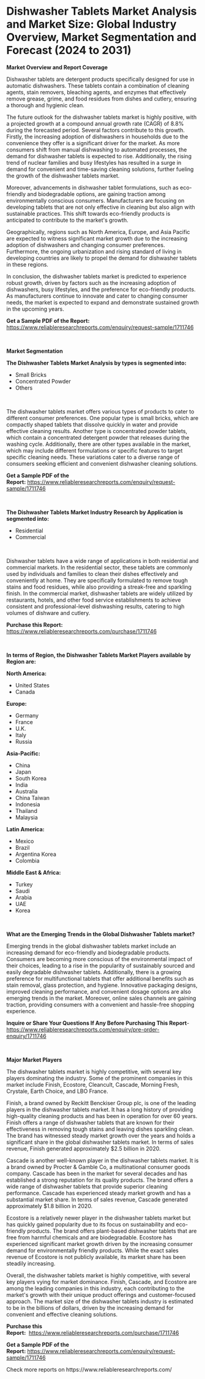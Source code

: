 <p><h1>Dishwasher Tablets Market Analysis and Market Size: Global Industry Overview, Market Segmentation and Forecast (2024 to 2031)</h1></p><p><strong>Market Overview and Report Coverage</strong></p>
<p><p>Dishwasher tablets are detergent products specifically designed for use in automatic dishwashers. These tablets contain a combination of cleaning agents, stain removers, bleaching agents, and enzymes that effectively remove grease, grime, and food residues from dishes and cutlery, ensuring a thorough and hygienic clean.</p><p>The future outlook for the dishwasher tablets market is highly positive, with a projected growth at a compound annual growth rate (CAGR) of 8.8% during the forecasted period. Several factors contribute to this growth. Firstly, the increasing adoption of dishwashers in households due to the convenience they offer is a significant driver for the market. As more consumers shift from manual dishwashing to automated processes, the demand for dishwasher tablets is expected to rise. Additionally, the rising trend of nuclear families and busy lifestyles has resulted in a surge in demand for convenient and time-saving cleaning solutions, further fueling the growth of the dishwasher tablets market.</p><p>Moreover, advancements in dishwasher tablet formulations, such as eco-friendly and biodegradable options, are gaining traction among environmentally conscious consumers. Manufacturers are focusing on developing tablets that are not only effective in cleaning but also align with sustainable practices. This shift towards eco-friendly products is anticipated to contribute to the market's growth.</p><p>Geographically, regions such as North America, Europe, and Asia Pacific are expected to witness significant market growth due to the increasing adoption of dishwashers and changing consumer preferences. Furthermore, the ongoing urbanization and rising standard of living in developing countries are likely to propel the demand for dishwasher tablets in these regions.</p><p>In conclusion, the dishwasher tablets market is predicted to experience robust growth, driven by factors such as the increasing adoption of dishwashers, busy lifestyles, and the preference for eco-friendly products. As manufacturers continue to innovate and cater to changing consumer needs, the market is expected to expand and demonstrate sustained growth in the upcoming years.</p></p>
<p><strong>Get a Sample PDF of the Report:</strong> <a href="https://www.reliableresearchreports.com/enquiry/request-sample/1711746">https://www.reliableresearchreports.com/enquiry/request-sample/1711746</a></p>
<p>&nbsp;</p>
<p><strong>Market Segmentation</strong></p>
<p><strong>The Dishwasher Tablets Market Analysis by types is segmented into:</strong></p>
<p><ul><li>Small Bricks</li><li>Concentrated Powder</li><li>Others</li></ul></p>
<p>&nbsp;</p>
<p><p>The dishwasher tablets market offers various types of products to cater to different consumer preferences. One popular type is small bricks, which are compactly shaped tablets that dissolve quickly in water and provide effective cleaning results. Another type is concentrated powder tablets, which contain a concentrated detergent powder that releases during the washing cycle. Additionally, there are other types available in the market, which may include different formulations or specific features to target specific cleaning needs. These variations cater to a diverse range of consumers seeking efficient and convenient dishwasher cleaning solutions.</p></p>
<p><strong>Get a Sample PDF of the Report:</strong>&nbsp;<a href="https://www.reliableresearchreports.com/enquiry/request-sample/1711746">https://www.reliableresearchreports.com/enquiry/request-sample/1711746</a></p>
<p>&nbsp;</p>
<p><strong>The Dishwasher Tablets Market Industry Research by Application is segmented into:</strong></p>
<p><ul><li>Residential</li><li>Commercial</li></ul></p>
<p>&nbsp;</p>
<p><p>Dishwasher tablets have a wide range of applications in both residential and commercial markets. In the residential sector, these tablets are commonly used by individuals and families to clean their dishes effectively and conveniently at home. They are specifically formulated to remove tough stains and food residues, while also providing a streak-free and sparkling finish. In the commercial market, dishwasher tablets are widely utilized by restaurants, hotels, and other food service establishments to achieve consistent and professional-level dishwashing results, catering to high volumes of dishware and cutlery.</p></p>
<p><strong>Purchase this Report:</strong>&nbsp; <a href="https://www.reliableresearchreports.com/purchase/1711746">https://www.reliableresearchreports.com/purchase/1711746</a></p>
<p>&nbsp;</p>
<p><strong>In terms of Region, the Dishwasher Tablets Market Players available by Region are:</strong></p>
<p>
    <p> <strong> North America: </strong>
        <ul>
            <li>United States</li>
            <li>Canada</li>
        </ul>
        </p> 
    <p> <strong> Europe: </strong>
        <ul>
            <li>Germany</li>
            <li>France</li>
            <li>U.K.</li>
            <li>Italy</li>
            <li>Russia</li>
        </ul>
        </p> 
    <p> <strong> Asia-Pacific: </strong>
        <ul>
            <li>China</li>
            <li>Japan</li>
            <li>South Korea</li>
            <li>India</li>
            <li>Australia</li>
            <li>China Taiwan</li>
            <li>Indonesia</li>
            <li>Thailand</li>
            <li>Malaysia</li>
        </ul>
        </p> 
    <p> <strong> Latin America: </strong>
        <ul>
            <li>Mexico</li>
            <li>Brazil</li>
            <li>Argentina Korea</li>
            <li>Colombia</li>
        </ul>
        </p> 
    <p> <strong> Middle East & Africa: </strong>
        <ul>
            <li>Turkey</li>
            <li>Saudi</li>
            <li>Arabia</li>
            <li>UAE</li>
            <li>Korea</li>
        </ul>
    </p>
    </p>
<p>&nbsp;</p>
<p><strong>What are the Emerging Trends in the Global Dishwasher Tablets market?</strong></p>
<p><p>Emerging trends in the global dishwasher tablets market include an increasing demand for eco-friendly and biodegradable products. Consumers are becoming more conscious of the environmental impact of their choices, leading to a rise in the popularity of sustainably sourced and easily degradable dishwasher tablets. Additionally, there is a growing preference for multifunctional tablets that offer additional benefits such as stain removal, glass protection, and hygiene. Innovative packaging designs, improved cleaning performance, and convenient dosage options are also emerging trends in the market. Moreover, online sales channels are gaining traction, providing consumers with a convenient and hassle-free shopping experience.</p></p>
<p><strong>Inquire or Share Your Questions If Any Before Purchasing This Report</strong>- <a href="https://www.reliableresearchreports.com/enquiry/pre-order-enquiry/1711746">https://www.reliableresearchreports.com/enquiry/pre-order-enquiry/1711746</a></p>
<p>&nbsp;</p>
<p><strong>Major Market Players</strong></p>
<p><p>The dishwasher tablets market is highly competitive, with several key players dominating the industry. Some of the prominent companies in this market include Finish, Ecostore, Cleancult, Cascade, Morning Fresh, Crystale, Earth Choice, and LBO France.</p><p>Finish, a brand owned by Reckitt Benckiser Group plc, is one of the leading players in the dishwasher tablets market. It has a long history of providing high-quality cleaning products and has been in operation for over 60 years. Finish offers a range of dishwasher tablets that are known for their effectiveness in removing tough stains and leaving dishes sparkling clean. The brand has witnessed steady market growth over the years and holds a significant share in the global dishwasher tablets market. In terms of sales revenue, Finish generated approximately $2.5 billion in 2020.</p><p>Cascade is another well-known player in the dishwasher tablets market. It is a brand owned by Procter & Gamble Co, a multinational consumer goods company. Cascade has been in the market for several decades and has established a strong reputation for its quality products. The brand offers a wide range of dishwasher tablets that provide superior cleaning performance. Cascade has experienced steady market growth and has a substantial market share. In terms of sales revenue, Cascade generated approximately $1.8 billion in 2020.</p><p>Ecostore is a relatively newer player in the dishwasher tablets market but has quickly gained popularity due to its focus on sustainability and eco-friendly products. The brand offers plant-based dishwasher tablets that are free from harmful chemicals and are biodegradable. Ecostore has experienced significant market growth driven by the increasing consumer demand for environmentally friendly products. While the exact sales revenue of Ecostore is not publicly available, its market share has been steadily increasing.</p><p>Overall, the dishwasher tablets market is highly competitive, with several key players vying for market dominance. Finish, Cascade, and Ecostore are among the leading companies in this industry, each contributing to the market's growth with their unique product offerings and customer-focused approach. The market size of the dishwasher tablets industry is estimated to be in the billions of dollars, driven by the increasing demand for convenient and effective cleaning solutions.</p></p>
<p><strong>Purchase this Report:</strong>&nbsp;&nbsp;<a href="https://www.reliableresearchreports.com/purchase/1711746">https://www.reliableresearchreports.com/purchase/1711746</a></p>
<p></p>
<p><strong>Get a Sample PDF of the Report:</strong>&nbsp;<a href="https://www.reliableresearchreports.com/enquiry/request-sample/1711746">https://www.reliableresearchreports.com/enquiry/request-sample/1711746</a></p>
<p>Check more reports on https://www.reliableresearchreports.com/</p>